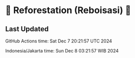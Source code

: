 
# 🌳 Reforestation (Reboisasi) 🌲

## Last Updated

GitHub Actions time: Sat Dec  7 20:21:57 UTC 2024

Indonesia/Jakarta time: Sun Dec  8 03:21:57 WIB 2024
